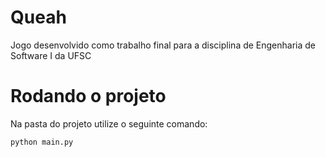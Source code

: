 # Queah
Jogo desenvolvido como trabalho final para a disciplina de Engenharia de Software I da UFSC

# Rodando o projeto
Na pasta do projeto utilize o seguinte comando:
```
python main.py
```
